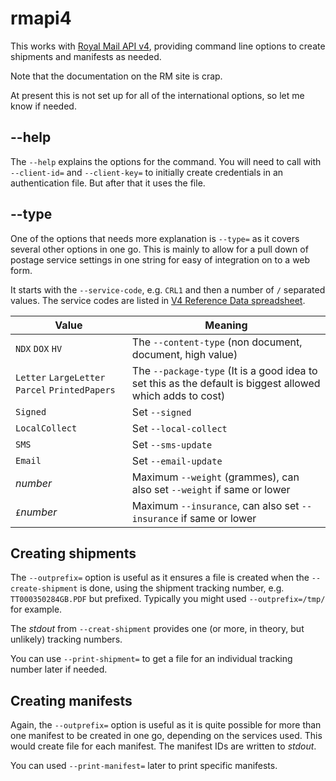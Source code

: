 # rmapi4

This works with [Royal Mail API v4](https://royalmail.proshipping.net/), providing command line options to create shipments and manifests as needed.

Note that the documentation on the RM site is crap.

At present this is not set up for all of the international options, so let me know if needed.

## --help

The `--help` explains the options for the command. You will need to call with `--client-id=` and `--client-key=` to initially create credentials in an authentication file. But after that it uses the file.

## --type

One of the options that needs more explanation is `--type=` as it covers several other options in one go. This is mainly to allow for a pull down of postage service settings in one string for easy of integration on to a web form.

It starts with the `--service-code`, e.g. `CRL1` and then a number of `/` separated values. The service codes are listed in [V4 Reference Data spreadsheet](V4ReferenceDatav1.xlsx).

|Value|Meaning|
|-----|-------|
|`NDX` `DOX` `HV`|The `--content-type` (non document, document, high value)|
|`Letter` `LargeLetter` `Parcel` `PrintedPapers`|The `--package-type` (It is a good idea to set this as the default is biggest allowed which adds to cost)|
|`Signed`|Set `--signed`|
|`LocalCollect`|Set `--local-collect`|
|`SMS`|Set `--sms-update`|
|`Email`|Set `--email-update`|
|*number*|Maximum `--weight` (grammes), can also set `--weight` if same or lower|
|`£`*number*|Maximum `--insurance`, can also set `--insurance` if same or lower|

## Creating shipments

The `--outprefix=` option is useful as it ensures a file is created when the `--create-shipment` is done, using the shipment tracking number, e.g. `TT000350284GB.PDF` but prefixed. Typically you might used `--outprefix=/tmp/` for example.

The *stdout* from `--creat-shipment` provides one (or more, in theory, but unlikely) tracking numbers.

You can use `--print-shipment=` to get a file for an individual tracking number later if needed.

## Creating manifests

Again, the `--outprefix=` option is useful as it is quite possible for more than one manifest to be created in one go, depending on the services used. This would create file for each manifest. The manifest IDs are written to *stdout*.

You can used `--print-manifest=` later to print specific manifests.
